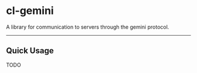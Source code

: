 # cl-gemini

A library for communication to servers through the gemini protocol.

---

## Quick Usage

TODO

